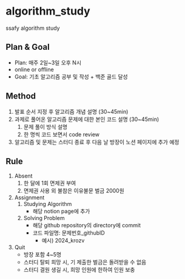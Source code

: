 # algorithm_study
ssafy algorithm study

## Plan & Goal
- Plan: 매주 2일~3일 오후 N시
- online or offline
- Goal: 기초 알고리즘 공부 및 작성 + 백준 골드 달성

## Method
1. 발표 순서 지정 후 알고리즘 개념 설명 (30~45min)
2. 과제로 풀어온 알고리즘 문제에 대한 본인 코드 설명 (30~45min)
   1. 문제 풀이 방식 설명
   2. 한 명씩 코드 보면서 code review
3. 알고리즘 및 문제는 스터디 종료 후 다음 날 방장이 노션 페이지에 추가 예정

## Rule
1. Absent
   1. 한 달에 1회 면제권 부여
   2. 면제권 사용 외 불참은 이유불문 벌금 2000원
2. Assignment
   1. Studying Algorithm
      - 해당 notion page에 추가
   2. Solving Problem
      - 해당 github repository의 directory에 commit
      - 코드 파일명: 문제번호_githubID
           - 예시) 2024_krozv
3. Quit
   - 방장 포함 4~5명
   - 스터디 탈퇴 희망 시, 기 제출한 벌금은 돌려받을 수 없음
   - 스터디 결원 생길 시, 희망 인원에 한하여 인원 보충
